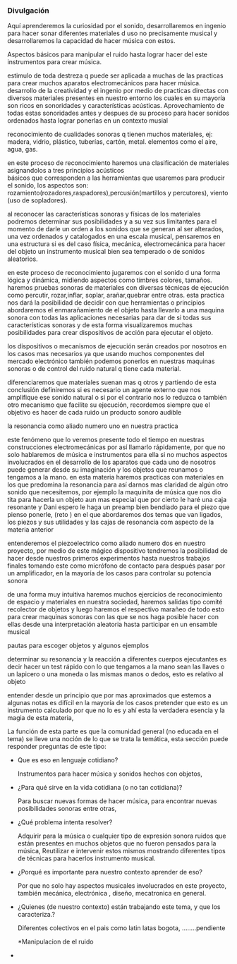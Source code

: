 ### Divulgación


Aquí aprenderemos la curiosidad por el sonido, desarrollaremos en ingenio para hacer sonar diferentes materiales d uso no precisamente musical y desarrollaremos la capacidad de hacer música con estos.


Aspectos básicos para manipular el ruido hasta lograr hacer del este instrumentos para crear música.
 
   estimulo de toda destreza q puede ser aplicada a muchas de las practicas para crear muchos aparatos electromecánicos     para hacer música.
   desarrollo de la creatividad y el ingenio por medio de practicas directas con diversos materiales presentes en nuestro    entorno los cuales en su mayoría son ricos en sonoridades y características acústicas.
   Aprovechamiento de todas estas sonoridades antes y despues de su proceso para hacer sonidos ordenados hasta lograr       ponerlas en un contexto musial    
   
   
   reconocimiento de cualidades sonoras q tienen muchos materiales, ej: madera, vidrio, plástico, tuberías, cartón,         metal.
   elementos como el aire, agua, gas.
   
   en este proceso de reconocimiento haremos una clasificación de materiales asignandolos a tres principios acústicos    
   básicos que corresponden a las herramientas que usaremos para producir el sonido, los aspectos son:                      rozamiento(rozadores,raspadores),percusión(martillos y percutores), viento (uso de sopladores).
   
   al reconocer las características sonoras y físicas de los materiales podremos determinar sus posibilidades y a su vez    sus limitantes para  el momento de darle un orden a los sonidos que se generan al ser alterados, una vez ordenados y     catalogados en una escala musical, pensaremos en una estructura si es del caso física, mecánica, electromecánica para 
   hacer del objeto un instrumento musical bien sea temperado o de sonidos aleatorios.
   
   
   en este proceso de reconocimiento jugaremos con el sonido d una forma lógica y dinámica, midiendo aspectos como timbres    colores, tamaños.
   haremos pruebas sonoras de materiales con diversas técnicas de ejecución como percutir, rozar,inflar, soplar, arañar,quebrar
   entre otras. 
   esta practica nos dará la posibilidad de decidir con que herramientas o principios abordaremos el enmarañamiento de
   el objeto hasta llevarlo a una maquina sonora con todas las aplicaciones necesarias para dar de si todas sus             características sonoras y de esta forma visualizaremos muchas posibilidades para crear dispositivos de acción para
   ejecutar el objeto.
   
   los dispositivos o mecanismos de ejecución serán creados por nosotros en los casos mas necesarios ya que usando muchos componentes   del mercado electrónico también podemos ponerlos en nuestras maquinas sonoras o de control del ruido natural q tiene cada material.
   
   diferenciaremos que materiales suenan mas q otros y partiendo de esta conclusión definiremos si es necesario un agente externo que nos amplifique ese sonido natural o si por el contrario nos lo reduzca o también otro mecanismo que facilite su ejecución, recordemos siempre que el objetivo es hacer de cada ruido un producto sonoro audible
   
   la resonancia como aliado numero uno en nuestra practica
   
   este fenómeno que lo veremos presente todo el tiempo en nuestras construcciones electromecánicas por así llamarlo rápidamente, por que no solo hablaremos de música e instrumentos para ella  si no muchos aspectos involucrados en el desarrollo de los aparatos que cada uno de nosotros puede generar desde su imaginación y los objetos que reunamos o tengamos a la mano.
   en esta materia haremos practicas con materiales en los que predomina la resonancia para así darnos mas claridad de algún otro sonido que necesitemos, por ejemplo la maquinita de música que nos dio tita para hacerla un objeto aun mas especial que por cierto le haré una caja resonante y Dani espero le haga un preamp bien bendiado para el piezo que pienso ponerle,  (reto ) en el que abordaremos dos temas que van ligados, los piezos y sus utilidades y las cajas de resonancia com aspecto de la materia anterior 
   
   entenderemos el piezoelectrico como aliado numero dos en nuestro proyecto, por medio de este mágico dispositivo tendremos la posibilidad de hacer desde nuestros primeros experimentos hasta nuestros trabajos finales tomando este como micrófono de contacto para después pasar por un amplificador, en la mayoría de los casos para controlar su potencia sonora 

de una forma muy intuitiva haremos muchos ejercicios de reconocimiento de espacio y materiales en nuestra sociedad, haremos salidas tipo comité recolector de objetos y luego haremos el respectivo marañeo  de todo esto para crear maquinas sonoras con las que se nos haga posible hacer con ellas desde una interpretación aleatoria hasta participar en un ensamble musical 

pautas para escoger  objetos y algunos  ejemplos

determinar su resonancia y la reacción a diferentes cuerpos ejecutantes es decir hacer un test rápido con lo que tengamos a la mano  sean las llaves o un lapicero o una moneda  o las mismas manos o dedos, esto es relativo al objeto

entender desde un principio que por mas aproximados que estemos a algunas notas  es difícil en la mayoría de los casos pretender que esto es un instrumento calculado por que no lo es y ahí esta la verdadera esencia  y la magia de esta materia,





   
   
   
   
   
   
   





La función de esta parte es que la comunidad general (no educada en el tema)
se lleve una noción de lo que se trata la temática, esta sección puede
responder  preguntas de este tipo:

* Que es eso en lenguaje cotidiano?

   Instrumentos para hacer música y sonidos hechos con objetos, 

* ¿Para qué sirve en la vida cotidiana (o no tan cotidiana)?
 
   Para buscar nuevas formas de hacer música, para encontrar nuevas posibilidades sonoras entre otras,

* ¿Qué problema intenta resolver?

   Adquirir para la música o cualquier tipo de expresión sonora ruidos que están presentes en muchos objetos que no fueron pensados para la música, Reutilizar e intervenir estos mismos mostrando diferentes tipos de técnicas para hacerlos instrumento musical.


* ¿Porqué es importante para nuestro contexto aprender de eso?

   Por que no solo hay aspectos musicales involucrados en este proyecto, también mecánica, electrónica , diseño, mecatronica en general.

* ¿Quienes (de nuestro contexto) están trabajando este tema, y que los
caracteriza.?

  Diferentes colectivos en el pais como latin latas bogota, ……..pendiente   
  
  
  
  
  *Manipulacion de el ruido
  
 * 


